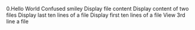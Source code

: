 0.Hello World
Confused smiley
Display file content
Display content of two files
Display last ten lines of a file
Display first ten lines of a file
View 3rd line a file
